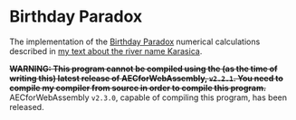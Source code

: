 # Birthday Paradox

The implementation of the [Birthday Paradox](https://en.wikipedia.org/wiki/Birthday_problem) numerical calculations described in [my text about the river name Karasica](https://flatassembler.github.io/Karasica.doc).

**<del>WARNING: This program cannot be compiled using the (as the time of writing this) latest release of AECforWebAssembly, `v2.2.1`. You need to compile my compiler from source in order to compile this program.</del>** AECforWebAssembly `v2.3.0`, capable of compiling this program, has been released.
